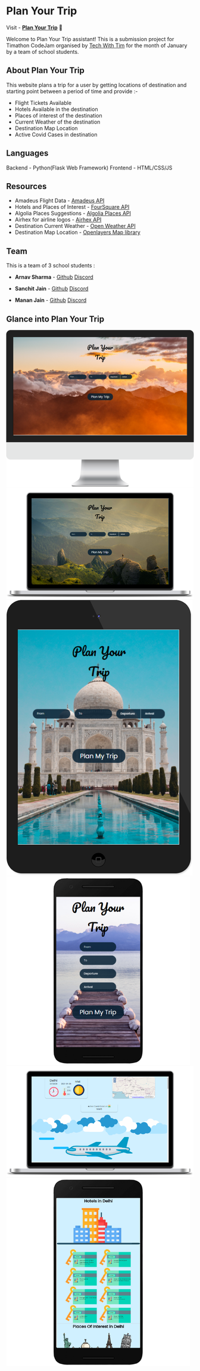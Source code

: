 # Plan Your Trip

Visit - [**Plan Your Trip**](https://plan-your-trip-assistant.herokuapp.com/) :rocket:

Welcome to Plan Your Trip assistant!
This is a submission project for Timathon CodeJam organised by [Tech With Tim](https://www.youtube.com/c/TechWithTim/featured) for the month of January by a team of school students.

## About Plan Your Trip

This website plans a trip for a user by getting locations of destination and starting point between a period of time and provide :-

- Flight Tickets Available
- Hotels Available in the destination
- Places of interest of the destination
- Current Weather of the destination
- Destination Map Location
- Active Covid Cases in destination

## Languages

Backend - Python(Flask Web Framework)
Frontend - HTML/CSS/JS

## Resources

- Amadeus Flight Data - [Amadeus API](https://developers.amadeus.com/)
- Hotels and Places of Interest - [FourSquare API](https://developer.foursquare.com/developer/)
- Algolia Places Suggestions - [Algolia Places API](https://community.algolia.com/places/)
- Airhex for airline logos - [Airhex API](https://airhex.com/api/airlines/)
- Destination Current Weather - [Open Weather API](https://openweathermap.org/current)
- Destination Map Location - [Openlayers Map library](https://openlayers.org/)

## Team

This is a team of 3 school students :

- **Arnav Sharma** - [Github](https://github.com/Arnav17Sharma) [Discord](https://discordapp.com/users/594440218044661760/)

- **Sanchit Jain** - [Github](https://github.com/Sanchit-Jain07) [Discord](https://www.google.com)

- **Manan Jain** - [Github](https://github.com/ItzManan) [Discord](https://www.google.com)

## Glance into Plan Your Trip

<img src="home1.png">
<img src="home2.png">
<img src="home3.png">
<img src="home4.png">
<img src="trip1.png">
<img src="trip2.png">
